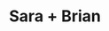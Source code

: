 ---
title: Sara + Brian
description: Wedding
background: "images/background.jpg"
logo: "images/sara_brian_circle.png"
---